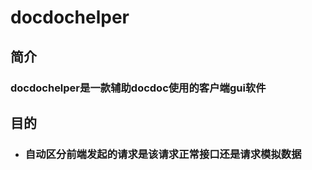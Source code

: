 # docdochelper
## 简介
### docdochelper是一款辅助docdoc使用的客户端gui软件
## 目的
+ ### 自动区分前端发起的请求是该请求正常接口还是请求模拟数据
